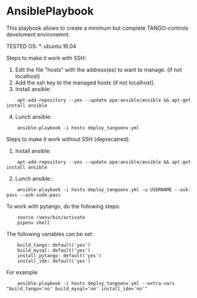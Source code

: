 # AnsiblePlaybook
This playbook allows to create a minimum but complete TANGO-controls develoment environemnt.

TESTED OS:
*. ubuntu:16.04

Steps to make it work with SSH:
1. Edit the file "hosts" with the address(es) to want to manage. (if not localhost)
2. Add the ssh key to the managed hosts (if not localhost). 
3. Install ansible:
``` 
    apt-add-repository --yes --update ppa:ansible/ansible && apt-get install ansible
```
4. Lunch ansible:
``` 
    ansible-playbook -i hosts deploy_tangoenv.yml
```
Steps to make it work without SSH (deprecatred):
1. Install ansible:
``` 
    apt-add-repository --yes --update ppa:ansible/ansible && apt-get install ansible
```
2. Lunch ansible:: 
``` 
    ansible-playbook -i hosts deploy_tangoenv.yml -u USERNAME --ask-pass --ask-sudo-pass
```
To work with pytango, do the following steps:
``` 
    source /venv/bin/activate
    pipenv shell
```

The following variables can be set:
```
    build_tango: default('yes')
    build_mysql: default('yes')
    install_pytango: default('yes')
    install_ide: default('yes')
```

For example:
```
    ansible-playbook -i hosts deploy_tangoenv.yml --extra-vars "build_tango='no' build_mysql='no' install_ide='no'"
```